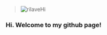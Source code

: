 > ![rilaveHi](https://cdn.7tv.app/emote/01G1H9CK9R0005G1MWWMPGT0YW/2x.webp)

### Hi. Welcome to my github page!
